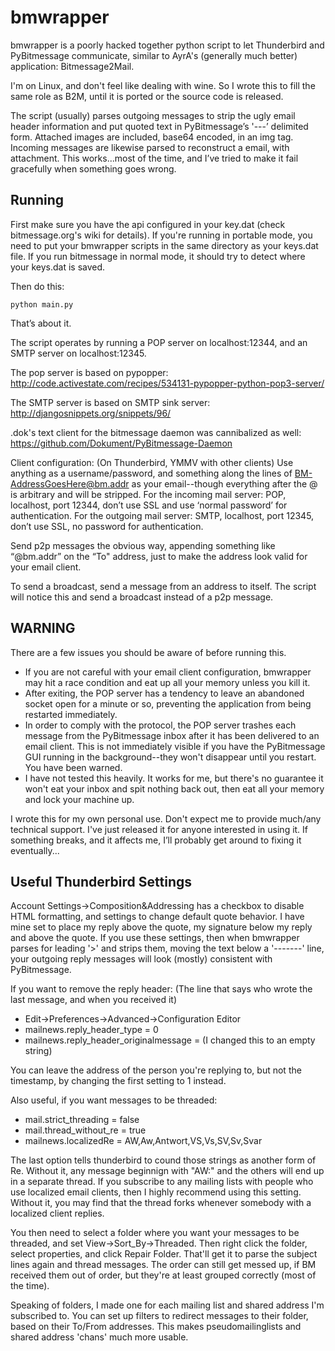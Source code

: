 bmwrapper
========

bmwrapper is a poorly hacked together python script to let Thunderbird and PyBitmessage communicate, similar to AyrA's (generally much better) application: ﻿Bitmessage2Mail.

I'm on Linux, and don't feel like dealing with wine. So I wrote this to fill the same role as B2M, until it is ported or the source code is released.

The script (usually) parses outgoing messages to strip the ugly email header information and put quoted text in PyBitmessage’s '---’ delimited form. Attached images are included, base64 encoded, in an img tag. Incoming messages are likewise parsed to reconstruct a email, with attachment. This works...most of the time, and I’ve tried to make it fail gracefully when something goes wrong.

Running
-------

First make sure you have the api configured in your key.dat (check bitmessage.org's wiki for details). If you're running in portable mode, you need to put your bmwrapper scripts in the same directory as your keys.dat file. If you run bitmessage in normal mode, it should try to detect where your keys.dat is saved.

Then do this:

    python main.py

That’s about it.

The script operates by running a POP server on localhost:12344, and an SMTP server on localhost:12345.

The pop server is based on pypopper: http://code.activestate.com/recipes/534131-pypopper-python-pop3-server/

The SMTP server is based on SMTP sink server: http://djangosnippets.org/snippets/96/

.dok's text client for the bitmessage daemon was cannibalized as well: https://github.com/Dokument/PyBitmessage-Daemon

Client configuration: (On Thunderbird, YMMV with other clients)
Use anything as a username/password, and something along the lines of BM-AddressGoesHere@bm.addr as your email--though everything after the @ is arbitrary and will be stripped.
For the incoming mail server: POP, localhost, port 12344, don’t use SSL and use ‘normal password’ for authentication.
For the outgoing mail server: SMTP, localhost, port 12345, don’t use SSL, no password for authentication.

Send p2p messages the obvious way, appending something like “@bm.addr” on the “To" address, just to make the address look valid for your email client.

To send a broadcast, send a message from an address to itself. The script will notice this and send a broadcast instead of a p2p message.

WARNING
-------

There are a few issues you should be aware of before running this.

- If you are not careful with your email client configuration, bmwrapper may hit a race condition and eat up all your memory unless you kill it.
- After exiting, the POP server has a tendency to leave an abandoned socket open for a minute or so, preventing the application from being restarted immediately.
- In order to comply with the protocol, the POP server trashes each message from the PyBitmessage inbox after it has been delivered to an email client. This is not immediately visible if you have the PyBitmessage GUI running in the background--they won't disappear until you restart. You have been warned.
- I have not tested this heavily. It works for me, but there's no guarantee it won't eat your inbox and spit nothing back out, then eat all your memory and lock your machine up.

I wrote this for my own personal use. Don't expect me to provide much/any technical support. I've just released it for anyone interested in using it. If something breaks, and it affects me, I’ll probably get around to fixing it eventually...

Useful Thunderbird Settings
--------------------------

Account Settings->Composition&Addressing has a checkbox to disable HTML formatting, and settings to change default quote behavior. I have mine set to place my reply above the quote, my signature below my reply and above the quote. If you use these settings, then when bmwrapper parses for leading '>' and strips them, moving the text below a '-------' line, your outgoing reply messages will look (mostly) consistent with PyBitmessage.

If you want to remove the reply header: (The line that says who wrote the last message, and when you received it)
- Edit->Preferences->Advanced->Configuration Editor
- mailnews.reply_header_type = 0
- mailnews.reply_header_originalmessage = (I changed this to an empty string)
    
You can leave the address of the person you're replying to, but not the timestamp, by changing the first setting to 1 instead.

Also useful, if you want messages to be threaded:
- mail.strict_threading = false
- mail.thread_without_re = true
- mailnews.localizedRe = AW,Aw,Antwort,VS,Vs,SV,Sv,Svar

The last option tells thunderbird to cound those strings as another form of Re. Without it, any message beginnign with "AW:" and the others will end up in a separate thread. If you subscribe to any mailing lists with people who use localized email clients, then I highly recommend using this setting. Without it, you may find that the thread forks whenever somebody with a localized client replies.

You then need to select a folder where you want your messages to be threaded, and set View->Sort_By->Threaded. Then right click the folder, select properties, and click Repair Folder. That'll get it to parse the subject lines again and thread messages. The order can still get messed up, if BM received them out of order, but they're at least grouped correctly (most of the time).

Speaking of folders, I made one for each mailing list and shared address I'm subscribed to. You can set up filters to redirect messages to their folder, based on their To/From addresses. This makes pseudomailinglists and shared address 'chans' much more usable.
